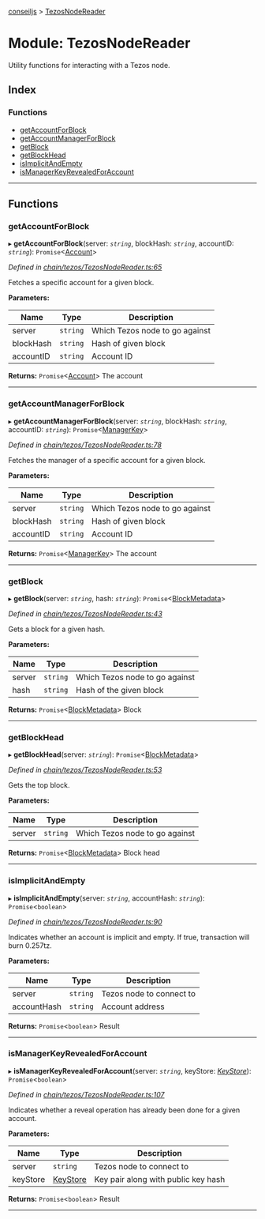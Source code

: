 [conseiljs](../README.md) > [TezosNodeReader](../modules/tezosnodereader.md)

# Module: TezosNodeReader

Utility functions for interacting with a Tezos node.

## Index

### Functions

* [getAccountForBlock](tezosnodereader.md#getaccountforblock)
* [getAccountManagerForBlock](tezosnodereader.md#getaccountmanagerforblock)
* [getBlock](tezosnodereader.md#getblock)
* [getBlockHead](tezosnodereader.md#getblockhead)
* [isImplicitAndEmpty](tezosnodereader.md#isimplicitandempty)
* [isManagerKeyRevealedForAccount](tezosnodereader.md#ismanagerkeyrevealedforaccount)

---

## Functions

<a id="getaccountforblock"></a>

###  getAccountForBlock

▸ **getAccountForBlock**(server: *`string`*, blockHash: *`string`*, accountID: *`string`*): `Promise`<[Account](../interfaces/account.md)>

*Defined in [chain/tezos/TezosNodeReader.ts:65](https://github.com/Cryptonomic/ConseilJS/blob/2dbb08e/src/chain/tezos/TezosNodeReader.ts#L65)*

Fetches a specific account for a given block.

**Parameters:**

| Name | Type | Description |
| ------ | ------ | ------ |
| server | `string` |  Which Tezos node to go against |
| blockHash | `string` |  Hash of given block |
| accountID | `string` |  Account ID |

**Returns:** `Promise`<[Account](../interfaces/account.md)>
The account

___
<a id="getaccountmanagerforblock"></a>

###  getAccountManagerForBlock

▸ **getAccountManagerForBlock**(server: *`string`*, blockHash: *`string`*, accountID: *`string`*): `Promise`<[ManagerKey](../interfaces/managerkey.md)>

*Defined in [chain/tezos/TezosNodeReader.ts:78](https://github.com/Cryptonomic/ConseilJS/blob/2dbb08e/src/chain/tezos/TezosNodeReader.ts#L78)*

Fetches the manager of a specific account for a given block.

**Parameters:**

| Name | Type | Description |
| ------ | ------ | ------ |
| server | `string` |  Which Tezos node to go against |
| blockHash | `string` |  Hash of given block |
| accountID | `string` |  Account ID |

**Returns:** `Promise`<[ManagerKey](../interfaces/managerkey.md)>
The account

___
<a id="getblock"></a>

###  getBlock

▸ **getBlock**(server: *`string`*, hash: *`string`*): `Promise`<[BlockMetadata](../interfaces/blockmetadata.md)>

*Defined in [chain/tezos/TezosNodeReader.ts:43](https://github.com/Cryptonomic/ConseilJS/blob/2dbb08e/src/chain/tezos/TezosNodeReader.ts#L43)*

Gets a block for a given hash.

**Parameters:**

| Name | Type | Description |
| ------ | ------ | ------ |
| server | `string` |  Which Tezos node to go against |
| hash | `string` |  Hash of the given block |

**Returns:** `Promise`<[BlockMetadata](../interfaces/blockmetadata.md)>
Block

___
<a id="getblockhead"></a>

###  getBlockHead

▸ **getBlockHead**(server: *`string`*): `Promise`<[BlockMetadata](../interfaces/blockmetadata.md)>

*Defined in [chain/tezos/TezosNodeReader.ts:53](https://github.com/Cryptonomic/ConseilJS/blob/2dbb08e/src/chain/tezos/TezosNodeReader.ts#L53)*

Gets the top block.

**Parameters:**

| Name | Type | Description |
| ------ | ------ | ------ |
| server | `string` |  Which Tezos node to go against |

**Returns:** `Promise`<[BlockMetadata](../interfaces/blockmetadata.md)>
Block head

___
<a id="isimplicitandempty"></a>

###  isImplicitAndEmpty

▸ **isImplicitAndEmpty**(server: *`string`*, accountHash: *`string`*): `Promise`<`boolean`>

*Defined in [chain/tezos/TezosNodeReader.ts:90](https://github.com/Cryptonomic/ConseilJS/blob/2dbb08e/src/chain/tezos/TezosNodeReader.ts#L90)*

Indicates whether an account is implicit and empty. If true, transaction will burn 0.257tz.

**Parameters:**

| Name | Type | Description |
| ------ | ------ | ------ |
| server | `string` |  Tezos node to connect to |
| accountHash | `string` |  Account address |

**Returns:** `Promise`<`boolean`>
Result

___
<a id="ismanagerkeyrevealedforaccount"></a>

###  isManagerKeyRevealedForAccount

▸ **isManagerKeyRevealedForAccount**(server: *`string`*, keyStore: *[KeyStore](../interfaces/keystore.md)*): `Promise`<`boolean`>

*Defined in [chain/tezos/TezosNodeReader.ts:107](https://github.com/Cryptonomic/ConseilJS/blob/2dbb08e/src/chain/tezos/TezosNodeReader.ts#L107)*

Indicates whether a reveal operation has already been done for a given account.

**Parameters:**

| Name | Type | Description |
| ------ | ------ | ------ |
| server | `string` |  Tezos node to connect to |
| keyStore | [KeyStore](../interfaces/keystore.md) |  Key pair along with public key hash |

**Returns:** `Promise`<`boolean`>
Result

___


